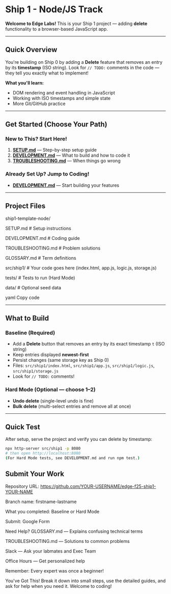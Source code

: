 # Ship 1 - Node/JS Track

**Welcome to Edge Labs!** This is your Ship 1 project — adding **delete** functionality to a browser-based JavaScript app.

---

## Quick Overview

You're building on Ship 0 by adding a **Delete** feature that removes an entry by its **timestamp** (ISO string). Look for `// TODO:` comments in the code — they tell you exactly what to implement!

**What you'll learn:**
- DOM rendering and event handling in JavaScript
- Working with ISO timestamps and simple state
- More Git/GitHub practice

---

## Get Started (Choose Your Path)

### New to This? Start Here!
1. **[SETUP.md](SETUP.md)** — Step-by-step setup guide  
2. **[DEVELOPMENT.md](DEVELOPMENT.md)** — What to build and how to code it  
3. **[TROUBLESHOOTING.md](TROUBLESHOOTING.md)** — When things go wrong

### Already Set Up? Jump to Coding!
- **[DEVELOPMENT.md](DEVELOPMENT.md)** — Start building your features

---

## Project Files

ship1-template-node/

SETUP.md # Setup instructions

DEVELOPMENT.md # Coding guide

TROUBLESHOOTING.md # Problem solutions

GLOSSARY.md # Term definitions

src/ship1/ # Your code goes here (index.html, app.js, logic.js, storage.js)

tests/ # Tests to run (Hard Mode)

data/ # Optional seed data

yaml
Copy code

---

## What to Build

### Baseline (Required)
- Add a **Delete** button that removes an entry by its exact timestamp `t` (ISO string)
- Keep entries displayed **newest-first**
- Persist changes (same storage key as Ship 0)
- Files: `src/ship1/index.html`, `src/ship1/app.js`, `src/ship1/logic.js`, `src/ship1/storage.js`
- Look for `// TODO:` comments!

### Hard Mode (Optional — choose 1–2)
- **Undo delete** (single-level undo is fine)
- **Bulk delete** (multi-select entries and remove all at once)

---

## Quick Test

After setup, serve the project and verify you can delete by timestamp:

```bash
npx http-server src/ship1 -p 8080
# then open http://localhost:8080
(For Hard Mode tests, see DEVELOPMENT.md and run npm test.)
```
## Submit Your Work
Repository URL: https://github.com/YOUR-USERNAME/edge-f25-ship1-YOUR-NAME

Branch name: firstname-lastname

What you completed: Baseline or Hard Mode

Submit: Google Form

Need Help?
GLOSSARY.md — Explains confusing technical terms

TROUBLESHOOTING.md — Solutions to common problems

Slack — Ask your labmates and Exec Team

Office Hours — Get personalized help

Remember: Every expert was once a beginner!

You've Got This!
Break it down into small steps, use the detailed guides, and ask for help when you need it. Welcome to coding!
